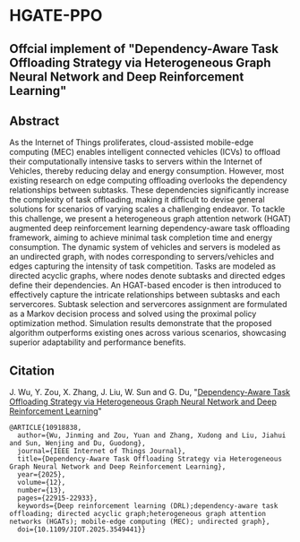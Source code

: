 # HGATE-PPO
## Offcial implement of "Dependency-Aware Task Offloading Strategy via Heterogeneous Graph Neural Network and Deep Reinforcement Learning"



## Abstract
As the Internet of Things proliferates, cloud-assisted mobile-edge computing (MEC) enables intelligent connected vehicles (ICVs) to offload their computationally intensive tasks to servers within the Internet of Vehicles, thereby reducing delay and energy consumption. However, most existing research on edge computing offloading overlooks the dependency relationships between subtasks. These dependencies significantly increase the complexity of task offloading, making it difficult to devise general solutions for scenarios of varying scales a challenging endeavor. To tackle this challenge, we present a heterogeneous graph attention network (HGAT) augmented deep reinforcement learning dependency-aware task offloading framework, aiming to achieve minimal task completion time and energy consumption. The dynamic system of vehicles and servers is modeled as an undirected graph, with nodes corresponding to servers/vehicles and edges capturing the intensity of task competition. Tasks are modeled as directed acyclic graphs, where nodes denote subtasks and directed edges define their dependencies. An HGAT-based encoder is then introduced to effectively capture the intricate relationships between subtasks and each servercores. Subtask selection and servercores assignment are formulated as a Markov decision process and solved using the proximal policy optimization method. Simulation results demonstrate that the proposed algorithm outperforms existing ones across various scenarios, showcasing superior adaptability and performance benefits.

## Citation
J. Wu, Y. Zou, X. Zhang, J. Liu, W. Sun and G. Du, "[Dependency-Aware Task Offloading Strategy via Heterogeneous Graph Neural Network and Deep Reinforcement Learning](https://ieeexplore.ieee.org/document/10918838)"
```
@ARTICLE{10918838,
  author={Wu, Jinming and Zou, Yuan and Zhang, Xudong and Liu, Jiahui and Sun, Wenjing and Du, Guodong},
  journal={IEEE Internet of Things Journal}, 
  title={Dependency-Aware Task Offloading Strategy via Heterogeneous Graph Neural Network and Deep Reinforcement Learning}, 
  year={2025},
  volume={12},
  number={13},
  pages={22915-22933},
  keywords={Deep reinforcement learning (DRL);dependency-aware task offloading; directed acyclic graph;heterogeneous graph attention networks (HGATs); mobile-edge computing (MEC); undirected graph}, 
  doi={10.1109/JIOT.2025.3549441}}
```

